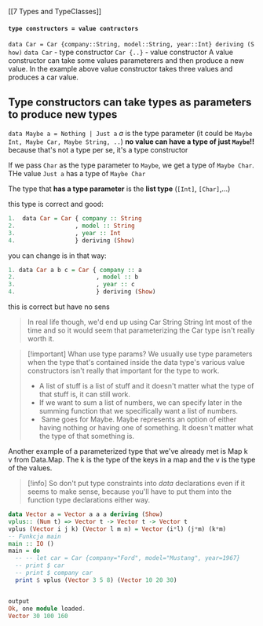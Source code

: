 [[7 Types and TypeClasses]]

#### `type constructors = value contructors`
`data Car = Car {company::String, model::String, year::Int} deriving (Show)`
`data Car` - type constructor
`Car {..}` - value constructor
A value constructor can take some values parameterers and then produce a new value. In the example above value constructor takes three values and produces a car value.

## Type constructors can take types as parameters to produce new types
`data Maybe a = Nothing | Just a`
*a* is the type parameter (it could be `Maybe Int, Maybe Car, Maybe String, ..`)
**no value can have a type of just `Maybe`!!** because that's not a type per se, it's a type constructor

If we pass `Char` as the type parameter to `Maybe`, we get a type of `Maybe Char`. THe value `Just a` has a type of `Maybe Char`

The type that **has a type parameter** is the **list type** (`[Int]`, `[Char]`,...)

this type is correct and good:
```haskell
1.  data Car = Car { company :: String  
2.                 , model :: String  
3.                 , year :: Int  
4.                 } deriving (Show)
```

you can change is in that way:
```haskell  
1. data Car a b c = Car { company :: a  
2.                       , model :: b  
3.                       , year :: c   
4.                       } deriving (Show)
```
this is correct but have no sens

> In real life though, we'd end up using Car String String Int most of the time and so it would seem that parameterizing the Car type isn't really worth it.


>[!important] Whan use type params?
>We usually use type parameters when the type that's contained inside the data type's various value constructors isn't really that important for the type to work.
>	- A list of stuff is a list of stuff and it doesn't matter what the type of that stuff is, it can still work.
>	- If we want to sum a list of numbers, we can specify later in the summing function that we specifically want a list of numbers. 
>	-  Same goes for Maybe. Maybe represents an option of either having nothing or having one of something. It doesn't matter what the type of that something is.


Another example of a parameterized type that we've already met is Map k v from Data.Map. The k is the type of the keys in a map and the v is the type of the values. 

>[!info]
>So don't put type constraints into _data_ declarations even if it seems to make sense, because you'll have to put them into the function type declarations either way.


```haskell
data Vector a = Vector a a a deriving (Show)
vplus:: (Num t) => Vector t -> Vector t -> Vector t
vplus (Vector i j k) (Vector l m n) = Vector (i*l) (j*m) (k*m)
-- Funkcja main
main :: IO ()
main = do
  -- -- let car = Car {company="Ford", model="Mustang", year=1967}
  -- print $ car
  -- print $ company car
  print $ vplus (Vector 3 5 8) (Vector 10 20 30) 


output 
Ok, one module loaded.
Vector 30 100 160


```





